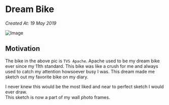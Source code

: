 # Dream Bike

_Created At: 19 May 2019_

<img :src="$withBase('/bike.jpg')" alt="Image" style="max-height:600px;">

## Motivation

The bike in the above pic is `TVS Apache`. Apache used to be my dream bike ever since my 11th standard. This bike was like a crush for me and always used to catch my attention howsoever busy I was. This dream made me sketch out my favorite bike on my diary.

I never knew this would be the most liked and near to perfect sketch I would ever draw.  
This sketch is now a part of my wall photo frames.